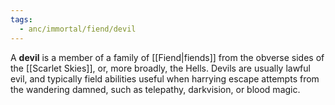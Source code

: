 ```yaml
---
tags:
  - anc/immortal/fiend/devil
---
```

A **devil** is a member of a family of [[Fiend|fiends]] from the obverse sides of the [[Scarlet Skies]], or, more broadly, the Hells. Devils are usually lawful evil, and typically field abilities useful when harrying escape attempts from the wandering damned, such as telepathy, darkvision, or blood magic.
